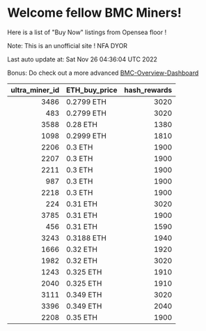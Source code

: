 # Welcome fellow BMC Miners!
Here is a list of "Buy Now" listings from Opensea floor !

Note: This is an unofficial site ! NFA DYOR

Last auto update at: Sat Nov 26 04:36:04 UTC 2022

Bonus: Do check out a more advanced [BMC-Overview-Dashboard](https://dune.com/defifunk/BMC-Overview-Dashboard)


|   ultra_miner_id | ETH_buy_price   |   hash_rewards |
|-----------------:|:----------------|---------------:|
|             3486 | 0.2799 ETH      |           3020 |
|              483 | 0.2799 ETH      |           3020 |
|             3588 | 0.28 ETH        |           1380 |
|             1098 | 0.2999 ETH      |           1810 |
|             2206 | 0.3 ETH         |           1900 |
|             2207 | 0.3 ETH         |           1900 |
|             2211 | 0.3 ETH         |           1900 |
|              987 | 0.3 ETH         |           1900 |
|             2218 | 0.3 ETH         |           1900 |
|              224 | 0.31 ETH        |           3020 |
|             3785 | 0.31 ETH        |           1900 |
|              456 | 0.31 ETH        |           1590 |
|             3243 | 0.3188 ETH      |           1940 |
|             1666 | 0.32 ETH        |           1920 |
|             1982 | 0.32 ETH        |           3020 |
|             1243 | 0.325 ETH       |           1910 |
|             2040 | 0.325 ETH       |           1910 |
|             3111 | 0.349 ETH       |           3020 |
|             3396 | 0.349 ETH       |           2040 |
|             2208 | 0.35 ETH        |           1900 |